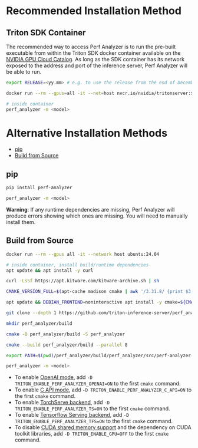 <!--
Copyright (c) 2023-2025, NVIDIA CORPORATION & AFFILIATES. All rights reserved.

Redistribution and use in source and binary forms, with or without
modification, are permitted provided that the following conditions
are met:
 * Redistributions of source code must retain the above copyright
   notice, this list of conditions and the following disclaimer.
 * Redistributions in binary form must reproduce the above copyright
   notice, this list of conditions and the following disclaimer in the
   documentation and/or other materials provided with the distribution.
 * Neither the name of NVIDIA CORPORATION nor the names of its
   contributors may be used to endorse or promote products derived
   from this software without specific prior written permission.

THIS SOFTWARE IS PROVIDED BY THE COPYRIGHT HOLDERS ``AS IS'' AND ANY
EXPRESS OR IMPLIED WARRANTIES, INCLUDING, BUT NOT LIMITED TO, THE
IMPLIED WARRANTIES OF MERCHANTABILITY AND FITNESS FOR A PARTICULAR
PURPOSE ARE DISCLAIMED.  IN NO EVENT SHALL THE COPYRIGHT OWNER OR
CONTRIBUTORS BE LIABLE FOR ANY DIRECT, INDIRECT, INCIDENTAL, SPECIAL,
EXEMPLARY, OR CONSEQUENTIAL DAMAGES (INCLUDING, BUT NOT LIMITED TO,
PROCUREMENT OF SUBSTITUTE GOODS OR SERVICES; LOSS OF USE, DATA, OR
PROFITS; OR BUSINESS INTERRUPTION) HOWEVER CAUSED AND ON ANY THEORY
OF LIABILITY, WHETHER IN CONTRACT, STRICT LIABILITY, OR TORT
(INCLUDING NEGLIGENCE OR OTHERWISE) ARISING IN ANY WAY OUT OF THE USE
OF THIS SOFTWARE, EVEN IF ADVISED OF THE POSSIBILITY OF SUCH DAMAGE.
-->

# Recommended Installation Method

## Triton SDK Container

The recommended way to access Perf Analyzer is to run the pre-built executable
from within the Triton SDK docker container available on the
[NVIDIA GPU Cloud Catalog](https://ngc.nvidia.com/catalog/containers/nvidia:tritonserver).
As long as the SDK container has its network exposed to the address and port of
the inference server, Perf Analyzer will be able to run.

```bash
export RELEASE=<yy.mm> # e.g. to use the release from the end of December of 2024, do `export RELEASE=24.12`

docker run --rm --gpus=all -it --net=host nvcr.io/nvidia/tritonserver:${RELEASE}-py3-sdk

# inside container
perf_analyzer -m <model>
```

# Alternative Installation Methods

- [pip](#pip)
- [Build from Source](#build-from-source)

## pip

```bash
pip install perf-analyzer

perf_analyzer -m <model>
```

**Warning**: If any runtime dependencies are missing, Perf Analyzer will produce
errors showing which ones are missing. You will need to manually install them.

## Build from Source

```bash
docker run --rm --gpus all -it --network host ubuntu:24.04

# inside container, install build/runtime dependencies
apt update && apt install -y curl

curl -LsSf https://apt.kitware.com/kitware-archive.sh | sh

CMAKE_VERSION_FULL=$(apt-cache madison cmake | awk '/3.31.8/ {print $3; exit}')

apt update && DEBIAN_FRONTEND=noninteractive apt install -y cmake=${CMAKE_VERSION_FULL} cmake-data=${CMAKE_VERSION_FULL} g++ git libssl-dev nvidia-cuda-toolkit python3 rapidjson-dev zlib1g-dev

git clone --depth 1 https://github.com/triton-inference-server/perf_analyzer.git

mkdir perf_analyzer/build

cmake -B perf_analyzer/build -S perf_analyzer

cmake --build perf_analyzer/build --parallel 8

export PATH=$(pwd)/perf_analyzer/build/perf_analyzer/src/perf-analyzer-build${PATH:+:${PATH}}

perf_analyzer -m <model>
```

- To enable
  [OpenAI mode](benchmarking.md#benchmarking-openai), add
  `-D TRITON_ENABLE_PERF_ANALYZER_OPENAI=ON` to the first `cmake` command.
- To enable
  [C API mode](benchmarking.md#benchmarking-triton-directly-via-c-api), add
  `-D TRITON_ENABLE_PERF_ANALYZER_C_API=ON` to the first `cmake` command.
- To enable [TorchServe backend](benchmarking.md#benchmarking-torchserve), add
  `-D TRITON_ENABLE_PERF_ANALYZER_TS=ON` to the first `cmake` command.
- To enable
  [Tensorflow Serving backend](benchmarking.md#benchmarking-tensorflow-serving),
  add `-D TRITON_ENABLE_PERF_ANALYZER_TFS=ON` to the first `cmake` command.
- To disable
  [CUDA shared memory support](input_data.md#shared-memory) and the dependency
  on CUDA toolkit libraries, add
  `-D TRITON_ENABLE_GPU=OFF` to the first `cmake` command.
